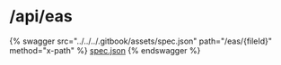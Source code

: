 # /api/eas



{% swagger src="../../../.gitbook/assets/spec.json" path="/eas/{fileId}" method="x-path" %}
[spec.json](../../../.gitbook/assets/spec.json)
{% endswagger %}
